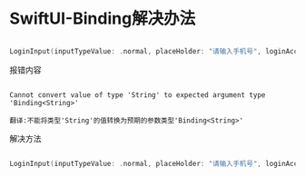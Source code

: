 # SwiftUI-Binding<String>解决办法


``` swift

LoginInput(inputTypeValue: .normal, placeHolder: "请输入手机号", loginAccount: "", loginPassword: "")

```

报错内容

```

Cannot convert value of type 'String' to expected argument type 'Binding<String>'

翻译:不能将类型'String'的值转换为预期的参数类型'Binding<String>'

```

解决方法

``` swift

LoginInput(inputTypeValue: .normal, placeHolder: "请输入手机号", loginAccount: .constant(""), loginPassword: .constant(""))

```
